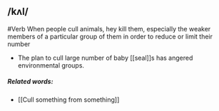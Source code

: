 ## /kʌl/  
#Verb 
When people cull animals, hey kill them, especially the weaker members of a particular group of them in order to reduce or limit their number

- The plan to cull large number of baby [[seal]]s has angered environmental groups. 

##### Related words:
- [[Cull something from something]]